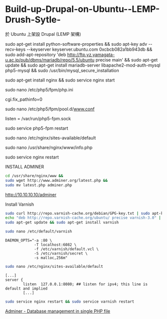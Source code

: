 Build-up-Drupal-on-Ubuntu--LEMP-Drush-Sytle-
============================================

於 Ubuntu 上架設 Drupal (LEMP 架構)


sudo apt-get install python-software-properties && 
sudo apt-key adv --recv-keys --keyserver keyserver.ubuntu.com 0xcbcb082a1bb943db && 
sudo add-apt-repository 'deb http://ftp.yz.yamagata-u.ac.jp/pub/dbms/mariadb/repo/5.5/ubuntu precise main' && 
sudo apt-get update && 
sudo apt-get install mariadb-server libapache2-mod-auth-mysql php5-mysql && 
sudo /usr/bin/mysql_secure_installation

sudo apt-get install nginx &&
sudo service nginx start 


sudo nano /etc/php5/fpm/php.ini

cgi.fix_pathinfo=0

sudo nano /etc/php5/fpm/pool.d/www.conf

listen = /var/run/php5-fpm.sock

sudo service php5-fpm restart


sudo nano /etc/nginx/sites-available/default


sudo nano /usr/share/nginx/www/info.php

sudo service nginx restart


INSTALL ADMINER
```bash
cd /usr/share/nginx/www &&
sudo wget http://www.adminer.org/latest.php && 
sudo mv latest.php adminer.php
```
http://10.10.10.10/adminer

Install Varnish
```bash
sudo curl http://repo.varnish-cache.org/debian/GPG-key.txt | sudo apt-key add - && 
echo "deb http://repo.varnish-cache.org/ubuntu/ precise varnish-3.0" | sudo tee -a /etc/apt/sources.list && 
sudo apt-get update && sudo apt-get install varnish
```
```bash
sudo nano /etc/default/varnish
```
```text
DAEMON_OPTS="-a :80 \
             -T localhost:6082 \
             -f /etc/varnish/default.vcl \
             -S /etc/varnish/secret \
             -s malloc,256m"
```
```bash
sudo nano /etc/nginx/sites-available/default
```
```text
[...]
server {
        listen  127.0.0.1:8080; ## listen for ipv4; this line is default and implied
        [...]
```
```bash
sudo service nginx restart && sudo service varnish restart
```




[Adminer - Database management in single PHP file](http://www.adminer.org/)
